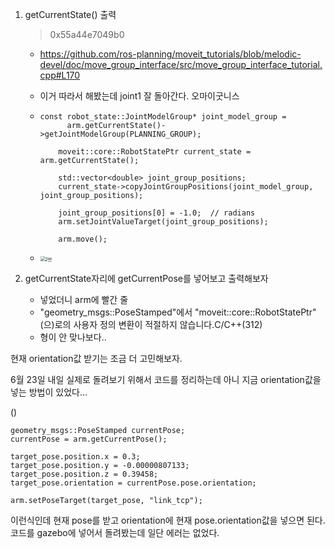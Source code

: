 1. getCurrentState() 출력

   > 0x55a44e7049b0
   - https://github.com/ros-planning/moveit_tutorials/blob/melodic-devel/doc/move_group_interface/src/move_group_interface_tutorial.cpp#L170

   - 이거 따라서 해봤는데 joint1 잘 돌아간다. 오마이굿니스

   - ```
     const robot_state::JointModelGroup* joint_model_group =
           arm.getCurrentState()->getJointModelGroup(PLANNING_GROUP);
     
         moveit::core::RobotStatePtr current_state = arm.getCurrentState();
     
         std::vector<double> joint_group_positions;
         current_state->copyJointGroupPositions(joint_model_group, joint_group_positions);
         
         joint_group_positions[0] = -1.0;  // radians
         arm.setJointValueTarget(joint_group_positions);
     
         arm.move();
     ```

   - <img src="https://user-images.githubusercontent.com/52944554/171343266-fc08ed41-146b-425c-847a-dd9f33804d1a.png" alt="2번" style="zoom:50%;" />

2. getCurrentState자리에 getCurrentPose를 넣어보고 출력해보자

   - 넣었더니 arm에 빨간 줄
   - "geometry_msgs::PoseStamped"에서 "moveit::core::RobotStatePtr"(으)로의 사용자 정의 변환이 적절하지 않습니다.C/C++(312)
   - 형이 안 맞나보다..



현재 orientation값 받기는 조금 더 고민해보자.







6월 23일 내일 실제로 돌려보기 위해서 코드를 정리하는데 아니 지금 orientation값을 넣는 방법이 있었다...

()

```
geometry_msgs::PoseStamped currentPose; 
currentPose = arm.getCurrentPose();

target_pose.position.x = 0.3;
target_pose.position.y = -0.00000807133;
target_pose.position.z = 0.39458;
target_pose.orientation = currentPose.pose.orientation;

arm.setPoseTarget(target_pose, "link_tcp");
```



이런식인데 현재 pose를 받고 orientation에 현재 pose.orientation값을 넣으면 된다. 코드를 gazebo에 넣어서 돌려봤는데 일단 에러는 없었다.